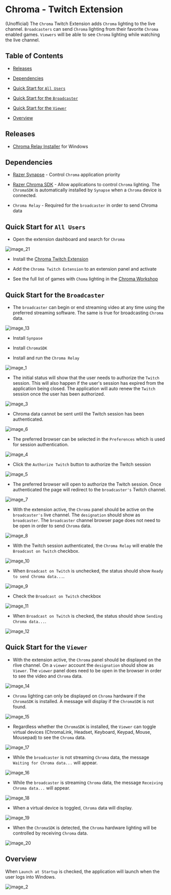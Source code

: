 # Chroma - Twitch Extension
(Unofficial) The `Chroma` Twitch Extension adds `Chroma` lighting to the live channel. `Broadcasters` can send `Chroma` lighting from their favorite `Chroma` enabled games. `Viewers` will be able to see `Chroma` lighting while watching the live channel.

## Table of Contents

* [Releases](#releases)

* [Dependencies](#dependencies)

* [Quick Start for `All Users`](#quick-start-for-all-users)

* [Quick Start for the `Broadcaster`](#quick-start-for-the-broadcaster)

* [Quick Start for the `Viewer`](#quick-start-for-the-viewer)

* [Overview](#Overview)

## Releases

* [Chroma Relay Installer](https://github.com/tgraupmann/ChromaTwitchExtension/releases) for Windows

## Dependencies

* [Razer Synapse](https://www.razerzone.com/synapse) - Control `Chroma` application priority

* [Razer Chroma SDK](http://developer.razerzone.com/works-with-chroma/download/) - Allow applications to control `Chroma` lighting. The `ChromaSDK` is automatically installed by `Synapse` when a `Chroma` device is connected.

* `Chroma Relay` - Required for the `broadcaster` in order to send Chroma data

## Quick Start for `All Users`

* Open the extension dashboard and search for `Chroma`

![image_21](images/image_21.png)

* Install the [Chroma Twitch Extension](https://www.twitch.tv/ext/68yadm5zjklpm8jmmxjso3kgjp76n5-0.0.1)

* Add the `Chroma Twitch Extension` to an extension panel and activate

* See the full list of games with `Choma` lighting in the [Chroma Workshop](https://www2.razerzone.com/chroma-workshop/games)

## Quick Start for the `Broadcaster`

* The `broadcaster` can begin or end streaming video at any time using the preferred streaming software. The same is true for broadcasting `Chroma` data.

![image_13](images/image_13.png)

* Install `Synpase`

* Install `ChromaSDK`

* Install and run the `Chroma Relay`

![image_1](images/image_1.png)

* The initial status will show that the user needs to authorize the `Twitch` session. This will also happen if the user's session has expired from the application being closed. The application will auto renew the `Twitch` session once the user has been authorized.

![image_3](images/image_3.png)

* Chroma data cannot be sent until the Twitch session has been authenticated.

![image_6](images/image_6.png)

* The preferred browser can be selected in the `Preferences` which is used for session authentication.

![image_4](images/image_4.png)

* Click the `Authorize Twitch` button to authorize the Twitch session

![image_5](images/image_5.png)

* The preferred browser will open to authorize the Twitch session. Once authenticated the page will redirect to the `broadcaster's` Twitch channel.

![image_7](images/image_7.png)

* With the extension active, the `Chroma` panel should be active on the `broadcaster's` live channel. The `designation` should show as `broadcaster`. The `broadcaster` channel browser page does not need to be open in order to send `Chroma` data. 

![image_8](images/image_8.png)

* With the Twitch session authenticated, the `Chroma Relay` will enable the `Broadcast on Twitch` checkbox.

![image_10](images/image_10.png)

* When `Broadcast on Twitch` is unchecked, the status should show `Ready to send Chroma data...`.

![image_9](images/image_9.png)

* Check the `Broadcast on Twitch` checkbox

![image_11](images/image_11.png)

* When `Broadcast on Twitch` is checked, the status should show `Sending Chroma data...`.

![image_12](images/image_12.png)

## Quick Start for the `Viewer`

* With the extension active, the `Chroma` panel should be displayed on the rlive channel. On a `viewer` account the `designation` should show as `Viewer`. The `viewer` panel does need to be open in the browser in order to see the video and `Chroma` data. 

![image_14](images/image_14.png)

* `Chroma` lighting can only be displayed on `Chroma` hardware if the `ChromaSDK` is installed. A message will display if the `ChromaSDK` is not found.

![image_15](images/image_15.png)

* Regardless whether the `ChromaSDK` is installed, the `Viewer` can toggle virtual devices (ChromaLink, Headset, Keyboard, Keypad, Mouse, Mousepad) to see the `Chroma` data.

![image_17](images/image_17.png)

* While the `broadcaster` is not streaming `Chroma` data, the message `Waiting for Chroma data...` will appear.

![image_16](images/image_16.png)

* While the `broadcaster` is streaming `Chroma` data, the message `Receiving Chroma data...` will appear.

![image_18](images/image_18.png)

* When a virtual device is toggled, `Chroma` data will display.

![image_19](images/image_19.png)

* When the `ChromaSDK` is detected, the `Chroma` hardware lighting will be controlled by receiving `Chroma` data.

![image_20](images/image_20.png)

## Overview

When `Launch at Startup` is checked, the application will launch when the user logs into Windows.

![image_2](images/image_2.png)
